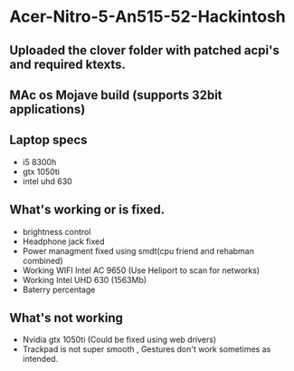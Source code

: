 # Acer-Nitro-5-An515-52-Hackintosh
## Uploaded the clover folder with patched acpi's and required ktexts.
## MAc os Mojave build (supports 32bit applications)
## Laptop specs
- i5 8300h
- gtx 1050ti
- intel uhd 630

## What's working or is fixed.

- brightness control
- Headphone jack fixed
- Power managment fixed using smdt(cpu friend and rehabman combined)
- Working WIFI Intel AC 9650 (Use Heliport to scan for networks) 
- Working Intel UHD 630 (1563Mb)
- Baterry percentage


## What's not working 

- Nvidia gtx 1050ti (Could be fixed using web drivers)
- Trackpad is not super smooth , Gestures don't work sometimes as intended.
